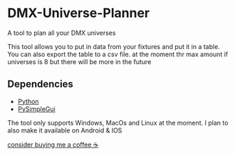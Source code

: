 # DMX-Universe-Planner
A tool to plan all your DMX universes 

This tool allows you to put in data from your fixtures and put it in a table. You can also export the table to a csv file. at the moment thr max amount if universes is 8 but there will be more in the future 

## Dependencies
- [Python](https://www.python.org/)
- [PySimpleGui](https://pypi.org/project/PySimpleGUI/)

The tool only supports Windows, MacOs and Linux at the moment. I plan to also make it available on Android & IOS

[consider buying me a coffee ☕](https://patreon.com/Dmxuniverseplanner?utm_medium=clipboard_copy&utm_source=copyLink&utm_campaign=creatorshare_creator&utm_content=join_link)
